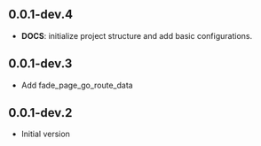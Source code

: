 ## 0.0.1-dev.4

 - **DOCS**: initialize project structure and add basic configurations.

## 0.0.1-dev.3

* Add fade_page_go_route_data

## 0.0.1-dev.2

* Initial version
